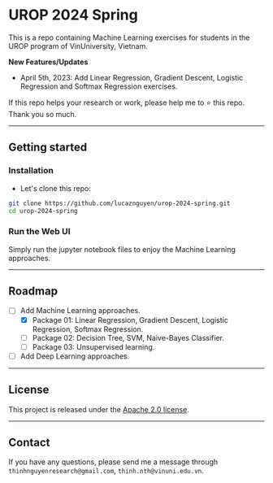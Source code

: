 # UROP 2024 Spring
This is a repo containing Machine Learning exercises for students in the UROP program of VinUniversity, Vietnam.

**New Features/Updates**
- April 5th, 2023: Add Linear Regression, Gradient Descent, Logistic Regression and Softmax Regression exercises.

If this repo helps your research or work, please help me to ⭐ this repo. Thank you so much.

---

## Getting started
### Installation

- Let's clone this repo:
```bash
git clone https://github.com/lucaznguyen/urop-2024-spring.git
cd urop-2024-spring
```

### Run the Web UI

Simply run the jupyter notebook files to enjoy the Machine Learning approaches.

---

## Roadmap

- [ ] Add Machine Learning approaches.
  - [x] Package 01: Linear Regression, Gradient Descent, Logistic Regression, Softmax Regression.
  - [ ] Package 02: Decision Tree, SVM, Naive-Bayes Classifier.
  - [ ] Package 03: Unsupervised learning.
- [ ] Add Deep Learning approaches.

---

## License

This project is released under the [Apache 2.0 license](LICENSE).<br>

---

## Contact

If you have any questions, please send me a message through `thinhnguyenresearch@gmail.com`, `thinh.nth@vinuni.edu.vn`. 
